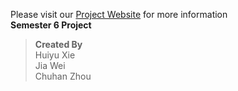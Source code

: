 Please visit our [Project Website](www.century.dev/) for more information  
**Semester 6 Project**  
>**Created By**  
>Huiyu Xie  
>Jia Wei  
>Chuhan Zhou  
